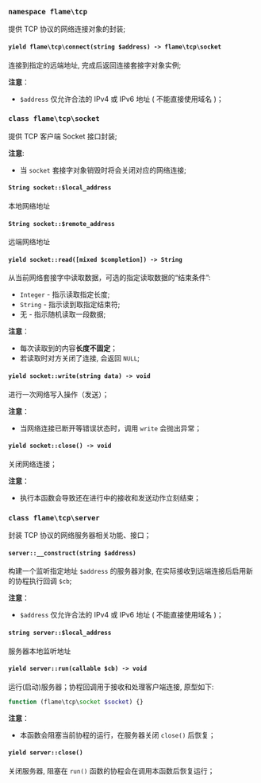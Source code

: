 ### `namespace flame\tcp`
提供 TCP 协议的网络连接对象的封装;

#### `yield flame\tcp\connect(string $address) -> flame\tcp\socket`
连接到指定的远端地址, 完成后返回连接套接字对象实例;

**注意**：
* `$address` 仅允许合法的 IPv4 或 IPv6 地址 ( 不能直接使用域名 )；

### `class flame\tcp\socket`
提供 TCP 客户端 Socket 接口封装;

**注意**:
* 当 `socket` 套接字对象销毁时将会关闭对应的网络连接;

#### `String socket::$local_address`
本地网络地址

#### `String socket::$remote_address`
远端网络地址

#### `yield socket::read([mixed $completion]) -> String`
从当前网络套接字中读取数据，可选的指定读取数据的“结束条件”:
* `Integer` - 指示读取指定长度;
* `String` - 指示读到取指定结束符;
* 无 - 指示随机读取一段数据;

**注意**：
* 每次读取到的内容**长度不固定**；
* 若读取时对方关闭了连接, 会返回 `NULL`;

#### `yield socket::write(string data) -> void`
进行一次网络写入操作（发送）；

**注意**：
* 当网络连接已断开等错误状态时，调用 `write` 会抛出异常；

#### `yield socket::close() -> void`
关闭网络连接；

**注意**：
* 执行本函数会导致还在进行中的接收和发送动作立刻结束；

### `class flame\tcp\server`
封装 TCP 协议的网络服务器相关功能、接口；

#### `server::__construct(string $address)`
构建一个监听指定地址 `$address` 的服务器对象, 在实际接收到远端连接后启用新的协程执行回调 `$cb`;

**注意**：
* `$address` 仅允许合法的 IPv4 或 IPv6 地址 ( 不能直接使用域名 )；

#### `string server::$local_address`
服务器本地监听地址

#### `yield server::run(callable $cb) -> void`
运行(启动)服务器；协程回调用于接收和处理客户端连接, 原型如下:

``` PHP
function (flame\tcp\socket $socket) {}
```

**注意**：
* 本函数会阻塞当前协程的运行，在服务器关闭 `close()` 后恢复；

#### `yield server::close()`
关闭服务器, 阻塞在 `run()` 函数的协程会在调用本函数后恢复运行；
